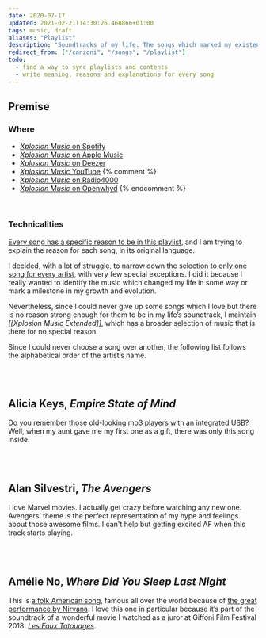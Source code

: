 ```yaml
---
date: 2020-07-17
updated: 2021-02-21T14:30:26.468866+01:00
tags: music, draft
aliases: "Playlist"
description: "Soundtracks of my life. The songs which marked my existence and made me who I am."
redirect_from: ["/canzoni", "/songs", "/playlist"]
todo:
  - find a way to sync playlists and contents
  - write meaning, reasons and explanations for every song
---
```

## Premise

### Where

- [*Xplosion Music* on Spotify](https://open.spotify.com/playlist/5BlTNSfjxRYrJ2nJ9dl9WX?si=rlNswiriSBWCLJQOdEuZ-w "Xplosion Music")
- [*Xplosion Music* on Apple Music](https://music.apple.com/it/playlist/xplosion-music/pl.u-aZb0NorCPK4eLqJ "Xplosion Music")
- [*Xplosion Music* on Deezer](https://deezer.page.link/APHqYniHa51ZR4GG6 "Xplosion Music")
- [*Xplosion Music* YouTube](https://www.youtube.com/playlist?list=PL4Ag6Ba3_trc0x1jJoXlJ2y2dNYH_jPR_ "Xplosion Music")
{% comment %}
- [*Xplosion Music* on Radio4000](https://radio4000.com/xplosionmind "Xplosion Music on Radio4000")
- [*Xplosion Music* on Openwhyd](https://openwhyd.org/u/5f26be00b484e4fd9104af08/playlist/0 "Xplosion Music on Openwhyd")
{% endcomment %}

<br>

### Technicalities

<u>Every song has a specific reason to be in this playlist</u>, and I am trying to explain the reason for each song, in its original language.

I decided, with a lot of struggle, to narrow down the selection to <u>only one song for every artist</u>, with very few special exceptions. I did it because I really wanted to identify the music which changed my life in some way or mark a milestone in my growth and evolution.

Nevertheless, since I could never give up some songs which I love but there is no reason strong enough for them to be in my life’s soundtrack, I maintain *[[Xplosion Music Extended]]*, which has a broader selection of music that is there for no special reason.

Since I could never choose a song over another, the following list follows the alphabetical order of the artist’s name.

<br>
<br>

## Alicia Keys, <cite>Empire State of Mind</cite>

Do you remember [those old-looking mp3 players](https://cdn.pixabay.com/photo/2013/07/12/12/49/mp3-player-146314_1280.png "a picture of an old-looking mp3 player") with an integrated USB?\
Well, when my aunt gave me my first one as a gift, there was only this song inside.

<br>
<br>

## Alan Silvestri, <cite>The Avengers</cite>

I love Marvel movies. I actually get crazy before watching any new one. Avengers’ theme is the perfect representation of my hype and feelings about those awesome films. I can't help but getting excited AF when this track starts playing.

<br>
<br>

## Amélie No, <cite>Where Did You Sleep Last Night</cite>

This is [a folk American song](https://en.wikipedia.org/wiki/In_the_Pines), famous all over the world because of [the great performance by Nirvana](https://youtu.be/hEMm7gxBYSc). I love this one in particular because it’s part of the soundtrack of a wonderful movie I watched as a juror at Giffoni Film Festival 2018: [<cite>Les Faux Tatouages</cite>](https://www.giffonifilmfestival.it/sezioni-film-2018/4267-fake-tattoos.html "Les Faux Tatouages in Giffoni Film Festival’s catalogue").